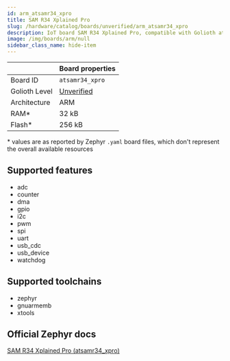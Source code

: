 ```yaml
---
id: arm_atsamr34_xpro
title: SAM R34 Xplained Pro
slug: /hardware/catalog/boards/unverified/arm_atsamr34_xpro
description: IoT board SAM R34 Xplained Pro, compatible with Golioth at unverified level.
image: /img/boards/arm/null
sidebar_class_name: hide-item
---
```


[//]: # (This is an auto-generated file, do not edit! Changes to it will be lost upon re-generation)



|                | Board properties     |
| -------------  | -------------------- |
| Board ID       | `atsamr34_xpro` |
| Golioth Level  | [Unverified](/hardware#unverified-boards) |
| Architecture   | ARM |
| RAM*           | 32 kB |
| Flash*         | 256 kB |

\* values are as reported by Zephyr `.yaml` board files, which don't represent the overall available resources



## Supported features

* adc
* counter
* dma
* gpio
* i2c
* pwm
* spi
* uart
* usb_cdc
* usb_device
* watchdog

## Supported toolchains

* zephyr
* gnuarmemb
* xtools

## Official Zephyr docs

[SAM R34 Xplained Pro (atsamr34_xpro)](https://docs.zephyrproject.org/latest/boards/arm/atsamr34_xpro/doc/index.html)
